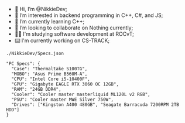 - 👋 Hi, I’m @NikkieDev;
- 👀 I’m interested in backend programming in C++, C#, and JS;
- 🌱 I’m currently learning C++;
- 💞️ I’m looking to collaborate on Nothing currently;
- 👩‍🎓 I'm studying software development at ROCvT;
- ⌨️ I'm currently working on CS-TRACK;

`./NikkieDev/Specs.json`
```
"PC Specs": {
  "Case": "Thermaltake S100TG",
  "MOBO": "Asus Prime B560M-A",
  "CPU": "Intel Core i5-10400F",
  "GPU": "Gigabyte EAGLE RTX 3060 OC 12GB",
  "RAM": "24GB DDR4",
  "Cooler": "Cooler master masterliquid ML120L v2 RGB",
  "PSU": "Cooler master MWE Silver 750W",
  "Drives": ["Kingston A400 480GB", "Seagate Barracuda 7200RPM 2TB HDD"]
}
```
